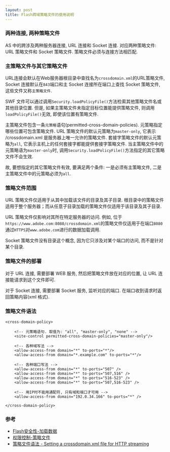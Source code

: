 ```yaml
---
layout: post
title: Flash跨域策略文件的使用说明
---
```


### 两种连接, 两种策略文件

AS 中的跨涉及两种服务器连接, URL 连接和 Socket 连接. 对应两种策略文件: URL 策略文件和 Socket 策略文件. 策略文件必须与连接方法相匹配.


### 主策略文件与其它策略文件

URL连接会默认在Web服务器根目录中查找名为`crossdomain.xml`的URL策略文件, Socket 连接默认在`843`端口和主 Socket 连接所在端口上查找 Socket 策略文件, 这些文件又称`主策略文件`.

SWF 文件可以通过调用`Security.loadPolicyFile()`方法检索其他策略文件名或其他目录位置. 但是, 如果主策略文件未指定目标位置能提供策略文件, 则调用`loadPolicyFile()`无效, 即使该位置有策略文件.

主策略文件包含一条`元策略`语句(permitted-cross-domain-policies). 元策略指定哪些位置可包含策略文件. URL 策略文件的默认元策略为`master-only`, 它表示 /crossdomain.xml 是服务器上唯一允许的策略文件. 套接字策略文件的默认元策略为`all`, 它表示主机上的任何套接字都能提供套接字策略文件. 当主策略文件中的元策略语为`master-only`时, 调用`Security.loadPolicyFile()`方法指定的其它策略文件不会生效.

故, 要想指定的其它策略文件有效, 要满足两个条件: 一是必须有主策略文件, 二是主策略文件中的元策略必须为`all`.


### 策略文件范围

URL 策略文件仅适用于从其中加载该文件的目录及其子目录. 根目录中的策略文件适用于整个服务器；而从任意子目录加载的策略文件仅适用于该目录及其子目录.

URL 策略文件仅影响对其所在特定服务器的访问. 例如, 位于`https://www.adobe.com:8080/crossdomain.xml`的策略文件仅适用于在端口`8080`通过`HTTPS`对`www.adobe.com`进行的数据加载调用.

Socket 策略文件没有目录这个概念, 因为它只涉及对某个端口的访问, 而不是针对某个目录.


### 策略文件的部署

对于 URL 连接, 需要部署 WEB 服务, 然后把策略文件放在对应的位置, 让 URL 连接能请求到这个文件即可.

对于 Socket 连接, 需要部署 Socket 服务, 监听对应的端口. 在端口收到请求时返回策略内容(xml 格式).


### 策略文件语法

    <cross-domain-policy>

        <!-- 元策略语句. 取值为: "all", "master-only", "none" -->
        <site-control permitted-cross-domain-policies="master-only"/>

        <!-- 各种域写法 -->
        <allow-access-from domain="*" to-ports="*"/>
        <allow-access-from domain="*.example.com" to-ports="*"/>

        <!-- 各种端口写法 -->
        <allow-access-from domain="*" to-ports="507" />
        <allow-access-from domain="*" to-ports="507,516" />
        <allow-access-from domain="*" to-ports="516-523" />
        <allow-access-from domain="*" to-ports="507,516-523" />

        <!-- 用IP时不能用通配符, 只有域和端口才可用 -->
        <allow-access-from domain="192.0.34.166" to-ports="*" />

    </cross-domain-policy>


### 参考

* [Flash安全性-加载数据](http://help.adobe.com/zh_CN/as3/dev/WS5b3ccc516d4fbf351e63e3d118a9b90204-7c60.html)
* [权限控制-策略文件](http://help.adobe.com/zh_CN/as3/dev/WS5b3ccc516d4fbf351e63e3d118a9b90204-7c85.html#WS5b3ccc516d4fbf351e63e3d118a9b90204-7e08)
* [策略文件语法 - Setting a crossdomain.xml file for HTTP streaming](http://www.adobe.com/devnet/adobe-media-server/articles/cross-domain-xml-for-streaming.html)
